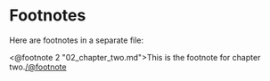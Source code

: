 Footnotes
=========

Here are footnotes in a separate file:

<@footnote 2 "02_chapter_two.md">This is the footnote for chapter two.</@footnote>
